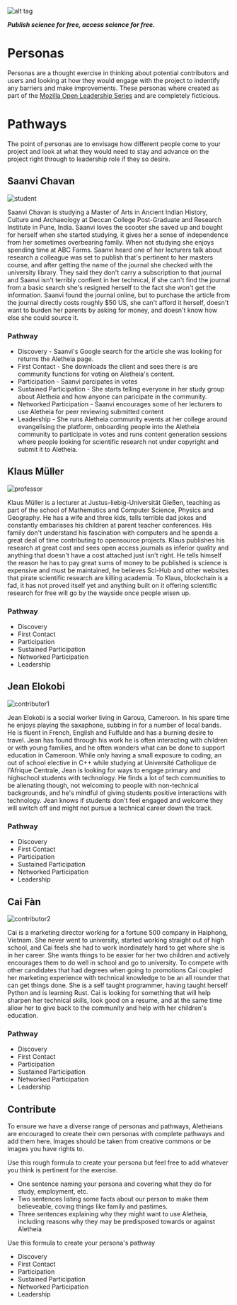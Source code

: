 ![alt tag](https://cloud.githubusercontent.com/assets/24201238/24583976/ced4c43e-179f-11e7-9c40-c0988c346f55.png)

_**Publish science for free, access science for free.**_

# Personas

Personas are a thought exercise in thinking about potential contributors and users and looking at how they would engage with the project to indentify any barriers and make improvements. These personas where created as part of the [Mozilla Open Leadership Series](https://mozilla.github.io/open-leadership-training-series/articles/building-communities-of-contributors/bring-on-contributors-using-personas-and-pathways/) and are completely ficticious. 

# Pathways

The point of personas are to envisage how different people come to your project and look at what they would need to stay and advance on the project right through to leadership role if they so desire. 

## Saanvi Chavan

![student](https://upload.wikimedia.org/wikipedia/commons/e/ea/Indian_Student_UOA_0478.jpg)

Saanvi Chavan is studying a Master of Arts in Ancient Indian History, Culture and Archaeology at Deccan College Post-Graduate and Research Institute in Pune, India. Saanvi loves the scooter she saved up and bought for herself when she started studying, it gives her a sense of independence from her sometimes overbearing family. When not studying she enjoys spending time at ABC Farms. Saanvi heard one of her lecturers talk about research a colleague was set to publish that's pertinent to her masters course, and after getting the name of the journal she checked with the university library. They said they don't carry a subscription to that journal and Saanvi isn't terribly confient in her technical, if she can't find the journal from a basic search she's resigned herself to the fact she won't get the information. Saanvi found the journal online, but to purchase the article from the journal directly costs roughly $50 US, she can't afford it herself, doesn't want to burden her parents by asking for money, and doesn't know how else she could source it.

### Pathway

* Discovery - Saanvi's Google search for the article she was looking for returns the Aletheia page.
* First Contact - She downloads the client and sees there is are community functions for voting on Aletheia's content.
* Participation - Saanvi parcipates in votes 
* Sustained Participation - She starts telling everyone in her study group about Aletheia and how anyone can paricipate in the community.
* Networked Participation - Saanvi encourages some of her lecturers to use Aletheia for peer reviewing submitted content
* Leadership - She runs Aletheia community events at her college around evangelising the platform, onboarding people into the Aletheia community to participate in votes and runs content generation sessions where people looking for scientific research not under copyright and submit it to Aletheia.

## Klaus Müller

![professor](http://maxpixel.freegreatpicture.com/static/photo/1x/Portrait-Beard-Black-And-White-Man-Lecturer-2068043.jpg)

Klaus Müller is a lecturer at Justus-liebig-Universität Gießen, teaching as part of the school of Mathematics and Computer Science, Physics and Geography. He has a wife and three kids, tells terrible dad jokes and constantly embarisses his children at parent teacher conferences. His family don't understand his fascination with computers and he spends a great deal of time contributing to opensource projects. Klaus publishes his research at great cost and sees open access journals as inferior quality and anything that doesn't have a cost attached just isn't right. He tells himself the reason he has to pay great sums of money to be published is science is expensive and must be maintained, he believes Sci-Hub and other websites that pirate scientific research are killing academia. To Klaus, blockchain is a fad, it has not proved itself yet and anything built on it offering scientific research for free will go by the wayside once people wisen up.

### Pathway

* Discovery
* First Contact
* Participation
* Sustained Participation
* Networked Participation
* Leadership

## Jean Elokobi

![contributor1](http://www.publicdomainpictures.net/pictures/200000/velka/central-african-man.jpg)

Jean Elokobi is a social worker living in Garoua, Cameroon. In his spare time he enjoys playing the saxaphone, subbing in for a number of local bands. He is fluent in French, English and Fulfulde and has a burning desire to travel. Jean has found through his work he is often interacting with children or with young families, and he often wonders what can be done to support education in Cameroon. While only having a small exposure to coding, an out of school elective in C++ while studying at Université Catholique de l'Afrique Centrale, Jean is looking for ways to engage primary and highschool students with technology. He finds a lot of tech communities to be alienating though, not welcoming to people with non-technical backgrounds, and he's mindful of giving students positive interactions with technology. Jean knows if students don't feel engaged and welcome they will switch off and might not pursue a technical career down the track.

### Pathway

* Discovery
* First Contact
* Participation
* Sustained Participation
* Networked Participation
* Leadership

## Cai Fàn

![contributor2](https://images.pexels.com/photos/28409/pexels-photo.jpg?w=1260&h=750&auto=compress&cs=tinysrgb)

Cai is a marketing director working for a fortune 500 company in Haiphong, Vietnam. She never went to university, started working straight out of high school, and Cai feels she had to work inordinately hard to get where she is in her career. She wants things to be easier for her two children and actively encourages them to do well in school and go to university. To compete with other candidates that had degrees when going to promotions Cai coupled her marketing experience with technical knowledge to be an all rounder that can get things done. She is a self taught programmer, having taught herself Python and is learning Rust. Cai is looking for something that will help sharpen her technical skills, look good on a resume, and at the same time allow her to give back to the community and help with her children's education.

### Pathway

* Discovery
* First Contact
* Participation
* Sustained Participation
* Networked Participation
* Leadership

## Contribute

To ensure we have a diverse range of personas and pathways, Aletheians are encouraged to create their own personas with complete pathways and add them here. Images should be taken from creative commons or be images you have rights to.

Use this rough formula to create your persona but feel free to add whatever you think is pertinent for the exercise.
* One sentence naming your persona and covering what they do for study, employment, etc.
* Two sentences listing some facts about our person to make them believeable, coving things like family and pastimes.
* Three sentences explaining why they might want to use Aletheia, including reasons why they may be predisposed towards or against Aletheia

Use this formula to create your persona's pathway

* Discovery
* First Contact
* Participation
* Sustained Participation
* Networked Participation
* Leadership
